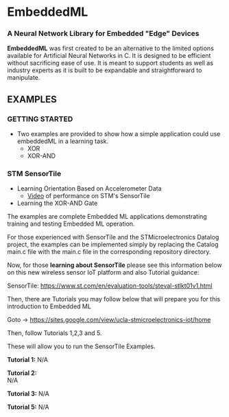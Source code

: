 # EmbeddedML
### A Neural Network Library for Embedded "Edge" Devices

**EmbeddedML** was first created to be an alternative to the limited options available for Artificial Neural Networks in C. It is designed to be efficient without sacrificing ease of use. It is meant to support students as well as industry experts as it is built to be expandable and straightforward to manipulate.
  
## EXAMPLES

### GETTING STARTED 
  - Two examples are provided to show how a simple application could use embeddedML in a learning task.
  	* XOR 
  	* XOR-AND 

### STM SensorTile
  - Learning Orientation Based on Accelerometer Data
      * [Video](https://youtu.be/phoKZ6RlKD0) of performance on STM's SensorTile 
  - Learning the XOR-AND Gate

The examples are complete Embedded ML applications demonstrating training and testing Embedded ML operation.

For those experienced with SensorTile and the STMicroelectronics Datalog project, the examples can be implemented simply by replacing the Catalog main.c file with the main.c file in the corresponding repository directory.

Now, for those **learning about SensorTile** please see this information below on this new wireless sensor IoT platform and also Tutorial guidance:

SensorTile: https://www.st.com/en/evaluation-tools/steval-stlkt01v1.html

Then, there are Tutorials you may follow below that will prepare you for this introduction to Embedded ML

Goto -> https://sites.google.com/view/ucla-stmicroelectronics-iot/home

Then, follow Tutorials 1,2,3 and 5.

These will allow you to run the SensorTile Examples.

**Tutorial 1:** 
	N/A

**Tutorial 2:** 	
	N/A

**Tutorial 3:** 
	N/A

**Tutorial 5:** 
	N/A
